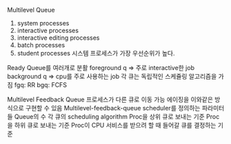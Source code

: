 Multilevel Queue
1. system processes
2. interactive processes
3. interactive editing processes
4. batch processes
5. student processes
시스템 프로세스가 가장 우선순위가 높다.

Ready Queue를 여러개로 분활
foreground q => 주로 interactive한 job
background q => cpu를 주로 사용하는 job
각 큐는 독립적인 스케쥴링 알고리즘을 가짐
fgq: RR
bgq: FCFS

Multilevel Feedback Queue
프로세스가 다른 큐로 이동 가능
에이징을 이와같은 방식으로 구현할 수 있음
Multilevel-feedback-queue scheduler를 정의하는 파라미터들
Queue의 수
각 큐의 scheduling algorithm
Proc을 상위 큐로 보내는 기준
Proc을 하위 큐로 보내는 기준
Proc이 CPU 서비스를 받으려 할 때 들어갈 큐를 결정하는 기준
